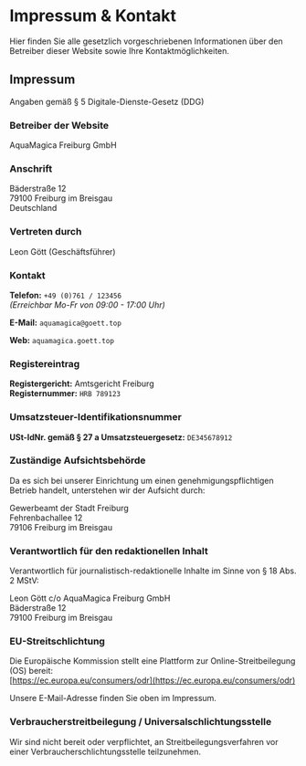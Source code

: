 
# Impressum & Kontakt

Hier finden Sie alle gesetzlich vorgeschriebenen Informationen über den Betreiber dieser Website sowie Ihre Kontaktmöglichkeiten.

## Impressum

Angaben gemäß § 5 Digitale-Dienste-Gesetz (DDG)

### Betreiber der Website

AquaMagica Freiburg GmbH

### Anschrift

Bäderstraße 12  
79100 Freiburg im Breisgau  
Deutschland

### Vertreten durch

Leon Gött (Geschäftsführer)

### Kontakt

**Telefon:** `+49 (0)761 / 123456`  
*(Erreichbar Mo-Fr von 09:00 - 17:00 Uhr)*

**E-Mail:** `aquamagica@goett.top`

**Web:** `aquamagica.goett.top`

### Registereintrag

**Registergericht:** Amtsgericht Freiburg  
**Registernummer:** `HRB 789123`

### Umsatzsteuer-Identifikationsnummer

**USt-IdNr. gemäß § 27 a Umsatzsteuergesetz:** `DE345678912`

### Zuständige Aufsichtsbehörde

Da es sich bei unserer Einrichtung um einen genehmigungspflichtigen Betrieb handelt, unterstehen wir der Aufsicht durch:

Gewerbeamt der Stadt Freiburg  
Fehrenbachallee 12  
79106 Freiburg im Breisgau

### Verantwortlich für den redaktionellen Inhalt

Verantwortlich für journalistisch-redaktionelle Inhalte im Sinne von § 18 Abs. 2 MStV:

Leon Gött
c/o AquaMagica Freiburg GmbH  
Bäderstraße 12  
79100 Freiburg im Breisgau

### EU-Streitschlichtung

Die Europäische Kommission stellt eine Plattform zur Online-Streitbeilegung (OS) bereit:  
[https://ec.europa.eu/consumers/odr](https://ec.europa.eu/consumers/odr)

Unsere E-Mail-Adresse finden Sie oben im Impressum.

### Verbraucherstreitbeilegung / Universalschlichtungsstelle

Wir sind nicht bereit oder verpflichtet, an Streitbeilegungsverfahren vor einer Verbraucherschlichtungsstelle teilzunehmen.
